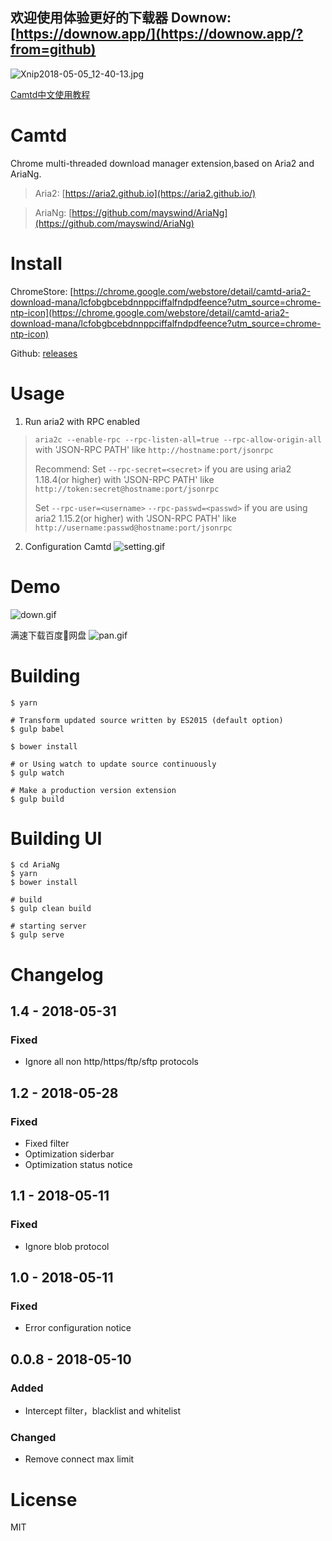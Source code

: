 ## 欢迎使用体验更好的下载器 Downow: [https://downow.app/](https://downow.app/?from=github)

![Xnip2018-05-05_12-40-13.jpg](https://cdn.rawgit.com/jae-jae/_resources/master/Xnip2018-05-05_12-40-13.jpg)

[Camtd中文使用教程](https://github.com/jae-jae/Camtd/wiki/Camtd%E4%BD%BF%E7%94%A8%E6%95%99%E7%A8%8B)

# Camtd
Chrome multi-threaded download manager extension,based on Aria2 and AriaNg.

> Aria2: [https://aria2.github.io](https://aria2.github.io/)

> AriaNg: [https://github.com/mayswind/AriaNg](https://github.com/mayswind/AriaNg)

# Install

ChromeStore: [https://chrome.google.com/webstore/detail/camtd-aria2-download-mana/lcfobgbcebdnnppciffalfndpdfeence?utm_source=chrome-ntp-icon](https://chrome.google.com/webstore/detail/camtd-aria2-download-mana/lcfobgbcebdnnppciffalfndpdfeence?utm_source=chrome-ntp-icon)

Github: [releases](https://github.com/jae-jae/Camtd/releases)

# Usage

1. Run aria2 with RPC enabled
> `aria2c --enable-rpc --rpc-listen-all=true --rpc-allow-origin-all`
> with 'JSON-RPC PATH' like `http://hostname:port/jsonrpc`
>
> Recommend: Set `--rpc-secret=<secret>` if you are using aria2 1.18.4(or higher) with 'JSON-RPC PATH' like `http://token:secret@hostname:port/jsonrpc`
>
> Set `--rpc-user=<username>` `--rpc-passwd=<passwd>` if you are using aria2 1.15.2(or higher) with 'JSON-RPC PATH' like `http://username:passwd@hostname:port/jsonrpc`

2. Configuration Camtd
![setting.gif](https://cdn.rawgit.com/jae-jae/_resources/master/setting.gif)

# Demo
![down.gif](https://cdn.rawgit.com/jae-jae/_resources/master/down.gif)

满速下载百度网盘
![pan.gif](https://cdn.rawgit.com/jae-jae/_resources/master/pan.gif)

# Building
```
$ yarn

# Transform updated source written by ES2015 (default option)
$ gulp babel

$ bower install

# or Using watch to update source continuously
$ gulp watch

# Make a production version extension
$ gulp build
```

# Building UI
```
$ cd AriaNg
$ yarn
$ bower install

# build
$ gulp clean build

# starting server
$ gulp serve
```

# Changelog

## 1.4 - 2018-05-31
### Fixed
- Ignore all non http/https/ftp/sftp protocols

## 1.2 - 2018-05-28
### Fixed
- Fixed filter
- Optimization siderbar
- Optimization status notice

## 1.1 - 2018-05-11
### Fixed
- Ignore blob protocol

## 1.0 - 2018-05-11
### Fixed
- Error configuration notice

## 0.0.8 - 2018-05-10
### Added
- Intercept filter，blacklist and whitelist

### Changed
- Remove connect max limit

# License
MIT
